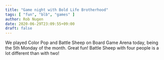 ```yaml
---
title: "Game night with Bold Life Brotherhood"
tags: [ "fun", "blb", "games" ]
author: Rob Nugen
date: 2020-06-29T23:09:55+09:00
draft: false
---
```


We played Color Pop and Battle Sheep on Board Game Arena today, being
the 5th Monday of the month.  Great fun!  Battle Sheep with four
people is a lot different than with two!
